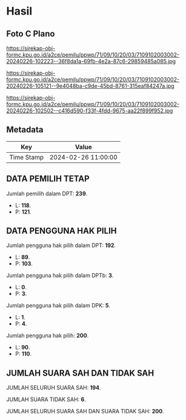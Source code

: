 # Hasil

## Foto C Plano

https://sirekap-obj-formc.kpu.go.id/a2ce/pemilu/ppwp/71/09/10/20/03/7109102003002-20240226-102223--36f8da1a-69fb-4e2a-87c6-29859485a085.jpg

https://sirekap-obj-formc.kpu.go.id/a2ce/pemilu/ppwp/71/09/10/20/03/7109102003002-20240226-105121--9e4048ba-c9de-45bd-8761-315eaf84247a.jpg

https://sirekap-obj-formc.kpu.go.id/a2ce/pemilu/ppwp/71/09/10/20/03/7109102003002-20240226-102502--c416d590-f33f-4fdd-9675-aa22f899f952.jpg


## Metadata

| Key        | Value               |
| ---------- | ------------------- |
| Time Stamp | 2024-02-26 11:00:00 |


## DATA PEMILIH TETAP

Jumlah pemilih dalam DPT: **239**.
 * L: **118**.
 * P: **121**.

## DATA PENGGUNA HAK PILIH

Jumlah pengguna hak pilih dalam DPT: **192**.
 * L: **89**.
 * P: **103**.

Jumlah pengguna hak pilih dalam DPTb: **3**.
 * L: **0**.
 * P: **3**.

Jumlah pengguna hak pilih dalam DPK: **5**.
 * L: **1**.
 * P: **4**.

Jumlah pengguna hak pilih: **200**.
 * L: **90**.
 * P: **110**.

## JUMLAH SUARA SAH DAN TIDAK SAH

JUMLAH SELURUH SUARA SAH: **194**.

JUMLAH SUARA TIDAK SAH: **6**.

JUMLAH SELURUH SUARA SAH DAN SUARA TIDAK SAH: **200**.


